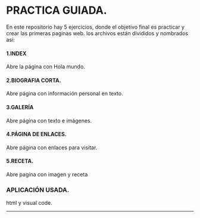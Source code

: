 # PRACTICA GUIADA.
En este repositorio hay 5 ejercicios, donde el objetivo final es practicar y crear las primeras paginas web.
los archivos están divididos y nombrados así:

#### 1.INDEX
Abre la página con Hola mundo.

#### 2.BIOGRAFIA CORTA.
Abre página con información personal en texto.

#### 3.GALERÍA
Abre página con texto e imágenes.

#### 4.PÁGINA DE ENLACES.
Abre página con enlaces para  visitar.

#### 5.RECETA.
Abre pagína con imagen y receta

### APLICACIÓN USADA.
html y visual code.
_________________________________________________________________________________________________________________



